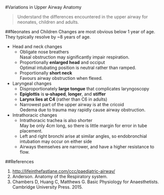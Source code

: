 #Variations in Upper Airway Anatomy
>Understand the differences encountered in the upper airway for neonates, children and adults.

##Neonates and Children
Changes are most obvious below 1 year of age. They typically resolve by ~8 years of age.
* Head and neck changes
    * Obligate nose breathers  
    Nasal obstruction may significantly impair respiration.
    * Proportionally **enlarged head** and occiput  
    Optimal intubating position is neutral rather than ramped.
    * Proportionally **short neck**  
    Favours airway obstruction when flexed.
* Laryngeal changes
    * Disproportionately **large tongue** that complicates laryngoscopy
    * **Epiglottis** is **u-shaped**, **longer**, and **stiffer**
    * **Larynx lies at C4** (rather than C6 in adults)
    * Narrowest part of the upper airway is at the cricoid  
    Oedema due to trauma may rapidly cause airway obstruction.
* Intrathoracic changes
    * Intrathoracic trachea is also shorter  
    May be only 4cm long, so there is little margin for error in tube placement.
    * Left and right bronchi arise at similar angles, so endobronchial intubation may occur on either side
    * Airways themselves are narrower, and have a higher resistance to flow. 


##References
1. http://lifeinthefastlane.com/ccc/paediatric-airway/
2. Anderson. Anatomy of the Respiratory system.
3. Chambers D, Huang C, Matthews G. Basic Physiology for Anaesthetists. Cambridge University Press. 2015.
